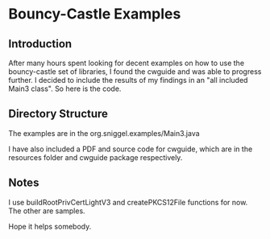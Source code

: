 # Bouncy-Castle Examples

## Introduction
After many hours spent looking for decent examples on how to use the bouncy-castle set of libraries, I found the cwguide and was able to progress further. I decided to include the results of my findings in an "all included Main3 class".
So here is the code.

## Directory Structure
The examples are in the org.sniggel.examples/Main3.java

I have also included a PDF and source code for cwguide, which are in the resources folder and cwguide package respectively.

## Notes
I use buildRootPrivCertLightV3 and createPKCS12File functions for now. The other are samples.

Hope it helps somebody.
